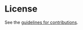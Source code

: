# License

See the
[guidelines for contributions](https://github.com/ietf-wg-httpapi/link-template/blob/main/CONTRIBUTING.md).
